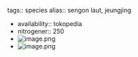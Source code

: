 tags:: species
alias:: sengon laut, jeungjing

- availability:: tokopedia
- nitrogener:: 250
- ![image.png](https://peach-geographical-bat-397.mypinata.cloud/ipfs/QmZwFCFJwJZLtgybeRGpK8VL2qjUYVAUwT3WxfmqM9JWJR)
- ![image.png](https://peach-geographical-bat-397.mypinata.cloud/ipfs/QmZz2RpdyZGFiavNTfqhuYvjFwV6j438xMncQUuGN93K9E)